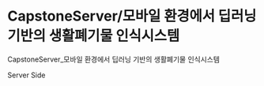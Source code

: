 # CapstoneServer/모바일 환경에서 딥러닝 기반의 생활폐기물 인식시스템

CapstoneServer_모바일 환경에서 딥러닝 기반의 생활폐기물 인식시스템

Server Side
